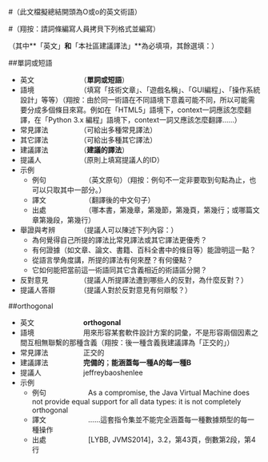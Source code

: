 #（此文檔擬總結開頭為O或o的英文術語）

#（翔按：請詞條編寫人員拷貝下列格式並編寫）

（其中**「英文」**和**「本社區建議譯法」**為必填項，其餘選填：）

##單詞或短語

* 英文　　　　　　　（**單詞或短語**）
* 語境　　　　　　　（填寫「技術文章」、「遊戲名稱」、「GUI編程」、「操作系統設計」等等）（翔按：由於同一術語在不同語境下意義可能不同，所以可能需要分成多個條目來寫。例如在「HTML5」語境下，context一詞應該怎麼翻譯，在「Python 3.x 編程」語境下，context一詞又應該怎麼翻譯……）
* 常見譯法　　　　　（可給出多種常見譯法）
* 其它譯法　　　　　（可給出多種其它譯法）
* 建議譯法　　　　　（**建議的譯法**）
* 提議人　　　　　　（原則上填寫提議人的ID）
* 示例
  * 例句　　　　　　（英文原句）（翔按：例句不一定非要取到句點為止，也可以只取其中一部分。）
  * 譯文　　　　　　（翻譯後的中文句子）
  * 出處　　　　　　（哪本書，第幾章，第幾節，第幾頁，第幾行；或哪篇文章第幾段，第幾行）
* 舉證與考辨　　　　（提議人可以陳述下列內容：）
  * 為何覺得自己所提的譯法比常見譯法或其它譯法更優秀？
  * 有何證據（如文章、論文、書籍、百科全書中的條目等）能證明這一點？
  * 從語言學角度講，所提的譯法有何來歷？有何優點？
  * 它如何能把當前這一術語同其它含義相近的術語區分開？
* 反對意見　　　　　（提議人所提譯法遭到哪些人的反對，為什麼反對？）
* 提議人答辯　　　　（提議人對於反對意見有何辯駁？）

##orthogonal

* 英文　　　　　　　**orthogonal**
* 語境　　　　　　　用來形容某套軟件設計方案的詞彙，不是形容兩個因素之間互相無聯繫的那種含義（翔按：後一種含義我建議譯為「正交的」）
* 常見譯法　　　　　正交的
* 建議譯法　　　　　**完備的**；**能涵蓋每一種A的每一種B**
* 提議人　　　　　　jeffreybaoshenlee
* 示例
  * 例句　　　　　　As a compromise, the Java Virtual Machine does not provide equal support for all data types: it is not completely orthogonal
  * 譯文　　　　　　……這套指令集並不能完全涵蓋每一種數據類型的每一種操作
  * 出處　　　　　　[LYBB, JVMS2014]，3.2，第43頁，倒數第2段，第4行

